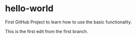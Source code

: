 # hello-world
First GitHub Project to learn how to use the basic functionality.

This is the first edit from the first branch.
